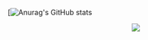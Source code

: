 

[![Anurag's GitHub stats](https://github-readme-stats.vercel.app/api?username=Cat-Man123&show_icons=true&theme=synthwave)

<p align="center">
  <a href="https://skillicons.dev">
    <img src="https://skillicons.dev/icons?i=androidstudio,bash,c,css,dart,flask,flutter,github,html,idea,java,js,kotlin,linux,maven,mysql,php,py,qt,raspberrypi,selenium,tensorflow,vscode" />
  </a>
</p>
